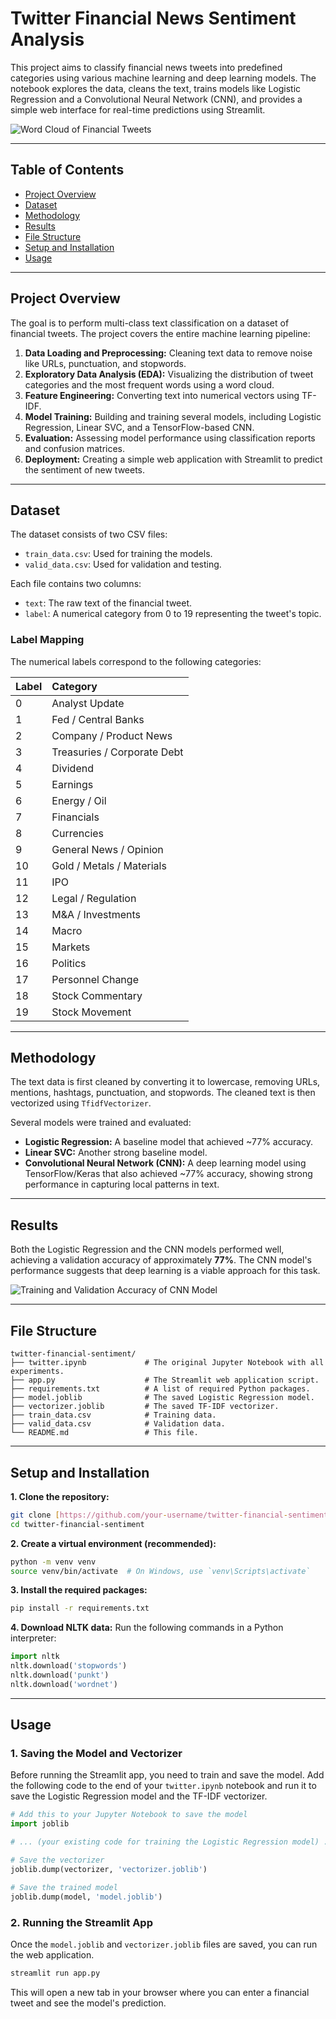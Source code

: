 # Twitter Financial News Sentiment Analysis

This project aims to classify financial news tweets into predefined categories using various machine learning and deep learning models. The notebook explores the data, cleans the text, trains models like Logistic Regression and a Convolutional Neural Network (CNN), and provides a simple web interface for real-time predictions using Streamlit.

![Word Cloud of Financial Tweets](https://i.imgur.com/KzQO6mE.png)

---

## **Table of Contents**

- [Project Overview](#project-overview)
- [Dataset](#dataset)
- [Methodology](#methodology)
- [Results](#results)
- [File Structure](#file-structure)
- [Setup and Installation](#setup-and-installation)
- [Usage](#usage)

---

## **Project Overview**

The goal is to perform multi-class text classification on a dataset of financial tweets. The project covers the entire machine learning pipeline:
1.  **Data Loading and Preprocessing:** Cleaning text data to remove noise like URLs, punctuation, and stopwords.
2.  **Exploratory Data Analysis (EDA):** Visualizing the distribution of tweet categories and the most frequent words using a word cloud.
3.  **Feature Engineering:** Converting text into numerical vectors using TF-IDF.
4.  **Model Training:** Building and training several models, including Logistic Regression, Linear SVC, and a TensorFlow-based CNN.
5.  **Evaluation:** Assessing model performance using classification reports and confusion matrices.
6.  **Deployment:** Creating a simple web application with Streamlit to predict the sentiment of new tweets.

---

## **Dataset**

The dataset consists of two CSV files:
- `train_data.csv`: Used for training the models.
- `valid_data.csv`: Used for validation and testing.

Each file contains two columns:
- `text`: The raw text of the financial tweet.
- `label`: A numerical category from 0 to 19 representing the tweet's topic.

### **Label Mapping**

The numerical labels correspond to the following categories:

| Label | Category |
| :--- | :--- |
| 0 | Analyst Update |
| 1 | Fed / Central Banks |
| 2 | Company / Product News |
| 3 | Treasuries / Corporate Debt |
| 4 | Dividend |
| 5 | Earnings |
| 6 | Energy / Oil |
| 7 | Financials |
| 8 | Currencies |
| 9 | General News / Opinion |
| 10 | Gold / Metals / Materials |
| 11 | IPO |
| 12 | Legal / Regulation |
| 13 | M&A / Investments |
| 14 | Macro |
| 15 | Markets |
| 16 | Politics |
| 17 | Personnel Change |
| 18 | Stock Commentary |
| 19 | Stock Movement |

---

## **Methodology**

The text data is first cleaned by converting it to lowercase, removing URLs, mentions, hashtags, punctuation, and stopwords. The cleaned text is then vectorized using `TfidfVectorizer`.

Several models were trained and evaluated:
- **Logistic Regression:** A baseline model that achieved ~77% accuracy.
- **Linear SVC:** Another strong baseline model.
- **Convolutional Neural Network (CNN):** A deep learning model using TensorFlow/Keras that also achieved ~77% accuracy, showing strong performance in capturing local patterns in text.

---

## **Results**

Both the Logistic Regression and the CNN models performed well, achieving a validation accuracy of approximately **77%**. The CNN model's performance suggests that deep learning is a viable approach for this task.

![Training and Validation Accuracy of CNN Model](https://i.imgur.com/v8tT1y5.png)

---

## **File Structure**

```
twitter-financial-sentiment/
├── twitter.ipynb             # The original Jupyter Notebook with all experiments.
├── app.py                    # The Streamlit web application script.
├── requirements.txt          # A list of required Python packages.
├── model.joblib              # The saved Logistic Regression model.
├── vectorizer.joblib         # The saved TF-IDF vectorizer.
├── train_data.csv            # Training data.
├── valid_data.csv            # Validation data.
└── README.md                 # This file.
```

---

## **Setup and Installation**

**1. Clone the repository:**
```bash
git clone [https://github.com/your-username/twitter-financial-sentiment.git](https://github.com/your-username/twitter-financial-sentiment.git)
cd twitter-financial-sentiment
```

**2. Create a virtual environment (recommended):**
```bash
python -m venv venv
source venv/bin/activate  # On Windows, use `venv\Scripts\activate`
```

**3. Install the required packages:**
```bash
pip install -r requirements.txt
```
**4. Download NLTK data:**
Run the following commands in a Python interpreter:
```python
import nltk
nltk.download('stopwords')
nltk.download('punkt')
nltk.download('wordnet')
```

---

## **Usage**

### **1. Saving the Model and Vectorizer**

Before running the Streamlit app, you need to train and save the model. Add the following code to the end of your `twitter.ipynb` notebook and run it to save the Logistic Regression model and the TF-IDF vectorizer.

```python
# Add this to your Jupyter Notebook to save the model
import joblib

# ... (your existing code for training the Logistic Regression model) ...

# Save the vectorizer
joblib.dump(vectorizer, 'vectorizer.joblib')

# Save the trained model
joblib.dump(model, 'model.joblib')
```

### **2. Running the Streamlit App**

Once the `model.joblib` and `vectorizer.joblib` files are saved, you can run the web application.

```bash
streamlit run app.py
```

This will open a new tab in your browser where you can enter a financial tweet and see the model's prediction.
